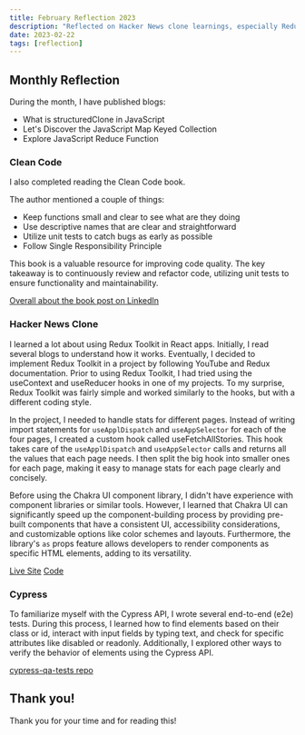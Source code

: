 ```yaml
---
title: February Reflection 2023
description: "Reflected on Hacker News clone learnings, especially Redux Toolkit. Gained Cypress API familiarity by writing e2e tests."
date: 2023-02-22
tags: [reflection]
---
```


## Monthly Reflection

During the month, I have published blogs:

- What is structuredClone in JavaScript
- Let's Discover the JavaScript Map Keyed Collection
- Explore JavaScript Reduce Function

### Clean Code

I also completed reading the Clean Code book.

The author mentioned a couple of things:

- Keep functions small and clear to see what are they doing
- Use descriptive names that are clear and straightforward
- Utilize unit tests to catch bugs as early as possible
- Follow Single Responsibility Principle

This book is a valuable resource for improving code quality. The key takeaway is to continuously review and refactor code, utilizing unit tests to ensure functionality and maintainability.

[Overall about the book post on LinkedIn](https://www.linkedin.com/posts/victoriacheng15_cleancode-softwareengineering-activity-7033819376638181376-fBn6?utm_source=share&utm_medium=member_desktop)

### Hacker News Clone

I learned a lot about using Redux Toolkit in React apps. Initially, I read several blogs to understand how it works. Eventually, I decided to implement Redux Toolkit in a project by following YouTube and Redux documentation. Prior to using Redux Toolkit, I had tried using the useContext and useReducer hooks in one of my projects. To my surprise, Redux Toolkit was fairly simple and worked similarly to the hooks, but with a different coding style.

In the project, I needed to handle stats for different pages. Instead of writing import statements for `useApplDispatch` and `useAppSelector` for each of the four pages, I created a custom hook called useFetchAllStories. This hook takes care of the `useApplDispatch` and `useAppSelector` calls and returns all the values that each page needs. I then split the big hook into smaller ones for each page, making it easy to manage stats for each page clearly and concisely.

Before using the Chakra UI component library, I didn't have experience with component libraries or similar tools. However, I learned that Chakra UI can significantly speed up the component-building process by providing pre-built components that have a consistent UI, accessibility considerations, and customizable options like color schemes and layouts. Furthermore, the library's `as` props feature allows developers to render components as specific HTML elements, adding to its versatility.

[Live Site](https://hacker-news-next.vercel.app/)
[Code](https://github.com/victoriacheng15/hacker-news-next#readme)

### Cypress

To familiarize myself with the Cypress API, I wrote several end-to-end (e2e) tests. During this process, I learned how to find elements based on their class or id, interact with input fields by typing text, and check for specific attributes like disabled or readonly. Additionally, I explored other ways to verify the behavior of elements using the Cypress API.

[cypress-qa-tests repo](https://github.com/victoriacheng15/cypress-qa-tests#readme)

## Thank you!

Thank you for your time and for reading this!
